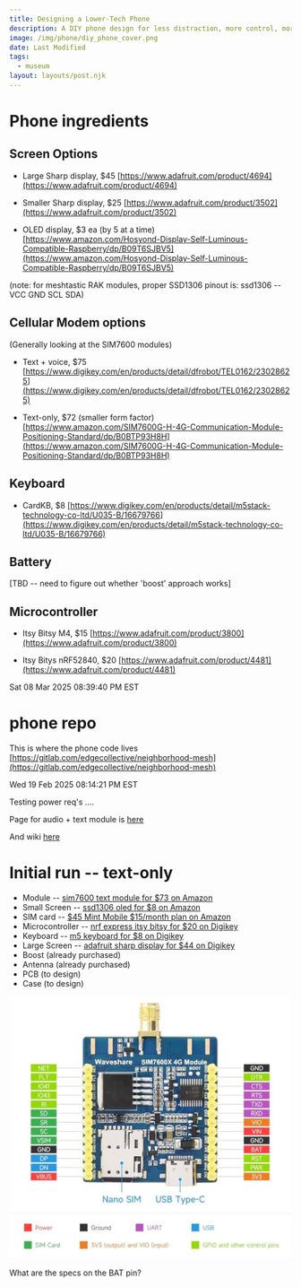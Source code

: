 ```yaml
---
title: Designing a Lower-Tech Phone
description: A DIY phone design for less distraction, more control, more flexibility, and (perhaps?) more security.
image: /img/phone/diy_phone_cover.png
date: Last Modified 
tags:
  - museum
layout: layouts/post.njk
---
```


# Phone ingredients

## Screen Options

- Large Sharp display, $45 [https://www.adafruit.com/product/4694](https://www.adafruit.com/product/4694)

- Smaller Sharp display, $25 [https://www.adafruit.com/product/3502](https://www.adafruit.com/product/3502)

- OLED display, $3 ea (by 5 at a time) [https://www.amazon.com/Hosyond-Display-Self-Luminous-Compatible-Raspberry/dp/B09T6SJBV5](https://www.amazon.com/Hosyond-Display-Self-Luminous-Compatible-Raspberry/dp/B09T6SJBV5)

(note: for meshtastic RAK modules, proper SSD1306 pinout is: ssd1306 -- VCC GND SCL SDA)

## Cellular Modem options

(Generally looking at the SIM7600 modules)

- Text + voice, $75 [https://www.digikey.com/en/products/detail/dfrobot/TEL0162/23028625](https://www.digikey.com/en/products/detail/dfrobot/TEL0162/23028625)

- Text-only, $72 (smaller form factor) [https://www.amazon.com/SIM7600G-H-4G-Communication-Module-Positioning-Standard/dp/B0BTP93H8H](https://www.amazon.com/SIM7600G-H-4G-Communication-Module-Positioning-Standard/dp/B0BTP93H8H)

## Keyboard

- CardKB, $8 [https://www.digikey.com/en/products/detail/m5stack-technology-co-ltd/U035-B/16679766](https://www.digikey.com/en/products/detail/m5stack-technology-co-ltd/U035-B/16679766)

## Battery

[TBD -- need to figure out whether 'boost' approach works]

## Microcontroller

- Itsy Bitsy M4, $15 [https://www.adafruit.com/product/3800](https://www.adafruit.com/product/3800)

- Itsy Bitys nRF52840, $20 [https://www.adafruit.com/product/4481](https://www.adafruit.com/product/4481)


Sat 08 Mar 2025 08:39:40 PM EST

# phone repo

This is where the phone code lives [https://gitlab.com/edgecollective/neighborhood-mesh](https://gitlab.com/edgecollective/neighborhood-mesh)

Wed 19 Feb 2025 08:14:21 PM EST

Testing power req's ....

Page for audio + text module is [here](https://www.dfrobot.com/product-2801.html)

And wiki [here](https://wiki.dfrobot.com/SKU_TEL0162_SIM7600G_H_CAT4_4G_Communication_Module)

# Initial run -- text-only

- Module -- [sim7600 text module for $73 on Amazon](https://www.amazon.com/SIM7600G-H-4G-Communication-Module-Positioning-Standard/dp/B0BTP93H8H/ref=asc_df_B0BTP93H8H)
- Small Screen -- [ssd1306 oled for $8 on Amazon](https://www.amazon.com/DIYmall-Serial-128x64-Display-Arduino/dp/B00O2KDQBE?th=1)
- SIM card -- [$45 Mint Mobile $15/month plan on Amazon](https://www.amazon.com/gp/aw/d/B0741FV7ZV/?_encoding=UTF8)
- Microcontroller -- [nrf express itsy bitsy for $20 on Digikey](https://www.digikey.com/en/products/detail/adafruit-industries-llc/4481/11497502)
- Keyboard -- [m5 keyboard for $8 on Digikey](https://www.digikey.com/en/products/detail/m5stack-technology-co-ltd/U035-B/16679766)
- Large Screen -- [adafruit sharp display for $44 on Digikey](https://www.digikey.com/en/products/detail/adafruit-industries-llc/4694/13157994) 
- Boost (already purchased)
- Antenna (already purchased)
- PCB (to design)
- Case (to design)

![](/img/phone/sim7600_module.png)

What are the specs on the BAT pin?





